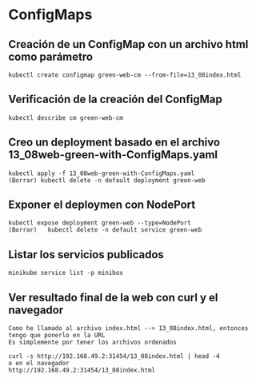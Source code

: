 # ConfigMaps

## Creación de un ConfigMap con un archivo html como parámetro

    kubectl create configmap green-web-cm --from-file=13_08index.html

## Verificación de la creación del ConfigMap

    kubectl describe cm green-web-cm

## Creo un deployment basado en el archivo 13_08web-green-with-ConfigMaps.yaml

    kubectl apply -f 13_08web-green-with-ConfigMaps.yaml
    (Borrar) kubectl delete -n default deployment green-web

## Exponer el deploymen con NodePort

    kubectl expose deployment green-web --type=NodePort
    (Borrar)   kubectl delete -n default service green-web

## Listar los servicios publicados

    minikube service list -p minibox

## Ver resultado final de la web con curl y el navegador

    Como he llamado al archivo index.html --> 13_08index.html, entonces tengo que ponerlo en la URL
    Es simplemente por tener los archivos ordenados

    curl -s http://192.168.49.2:31454/13_08index.html | head -4
    o en el navegador
    http://192.168.49.2:31454/13_08index.html